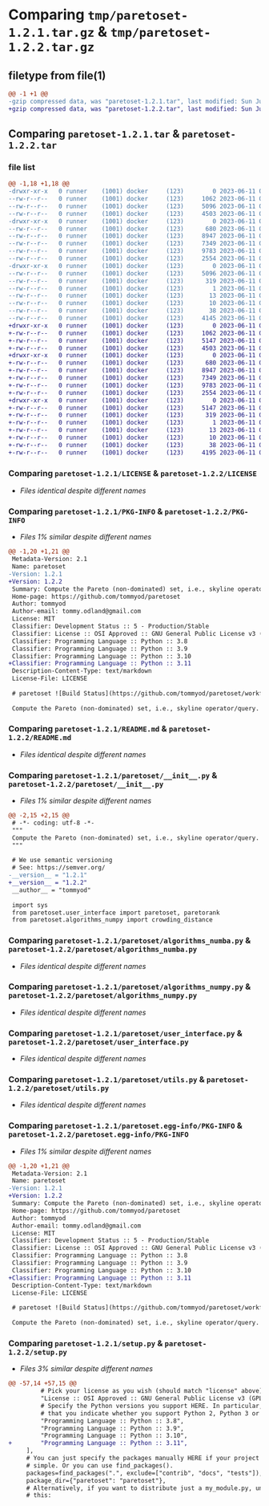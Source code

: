 # Comparing `tmp/paretoset-1.2.1.tar.gz` & `tmp/paretoset-1.2.2.tar.gz`

## filetype from file(1)

```diff
@@ -1 +1 @@
-gzip compressed data, was "paretoset-1.2.1.tar", last modified: Sun Jun 11 07:16:36 2023, max compression
+gzip compressed data, was "paretoset-1.2.2.tar", last modified: Sun Jun 11 07:27:29 2023, max compression
```

## Comparing `paretoset-1.2.1.tar` & `paretoset-1.2.2.tar`

### file list

```diff
@@ -1,18 +1,18 @@
-drwxr-xr-x   0 runner    (1001) docker     (123)        0 2023-06-11 07:16:36.721978 paretoset-1.2.1/
--rw-r--r--   0 runner    (1001) docker     (123)     1062 2023-06-11 07:15:43.000000 paretoset-1.2.1/LICENSE
--rw-r--r--   0 runner    (1001) docker     (123)     5096 2023-06-11 07:16:36.721978 paretoset-1.2.1/PKG-INFO
--rw-r--r--   0 runner    (1001) docker     (123)     4503 2023-06-11 07:15:43.000000 paretoset-1.2.1/README.md
-drwxr-xr-x   0 runner    (1001) docker     (123)        0 2023-06-11 07:16:36.721978 paretoset-1.2.1/paretoset/
--rw-r--r--   0 runner    (1001) docker     (123)      680 2023-06-11 07:15:43.000000 paretoset-1.2.1/paretoset/__init__.py
--rw-r--r--   0 runner    (1001) docker     (123)     8947 2023-06-11 07:15:43.000000 paretoset-1.2.1/paretoset/algorithms_numba.py
--rw-r--r--   0 runner    (1001) docker     (123)     7349 2023-06-11 07:15:43.000000 paretoset-1.2.1/paretoset/algorithms_numpy.py
--rw-r--r--   0 runner    (1001) docker     (123)     9783 2023-06-11 07:15:43.000000 paretoset-1.2.1/paretoset/user_interface.py
--rw-r--r--   0 runner    (1001) docker     (123)     2554 2023-06-11 07:15:43.000000 paretoset-1.2.1/paretoset/utils.py
-drwxr-xr-x   0 runner    (1001) docker     (123)        0 2023-06-11 07:16:36.721978 paretoset-1.2.1/paretoset.egg-info/
--rw-r--r--   0 runner    (1001) docker     (123)     5096 2023-06-11 07:16:36.000000 paretoset-1.2.1/paretoset.egg-info/PKG-INFO
--rw-r--r--   0 runner    (1001) docker     (123)      319 2023-06-11 07:16:36.000000 paretoset-1.2.1/paretoset.egg-info/SOURCES.txt
--rw-r--r--   0 runner    (1001) docker     (123)        1 2023-06-11 07:16:36.000000 paretoset-1.2.1/paretoset.egg-info/dependency_links.txt
--rw-r--r--   0 runner    (1001) docker     (123)       13 2023-06-11 07:16:36.000000 paretoset-1.2.1/paretoset.egg-info/requires.txt
--rw-r--r--   0 runner    (1001) docker     (123)       10 2023-06-11 07:16:36.000000 paretoset-1.2.1/paretoset.egg-info/top_level.txt
--rw-r--r--   0 runner    (1001) docker     (123)       38 2023-06-11 07:16:36.725978 paretoset-1.2.1/setup.cfg
--rw-r--r--   0 runner    (1001) docker     (123)     4145 2023-06-11 07:15:43.000000 paretoset-1.2.1/setup.py
+drwxr-xr-x   0 runner    (1001) docker     (123)        0 2023-06-11 07:27:29.207572 paretoset-1.2.2/
+-rw-r--r--   0 runner    (1001) docker     (123)     1062 2023-06-11 07:26:35.000000 paretoset-1.2.2/LICENSE
+-rw-r--r--   0 runner    (1001) docker     (123)     5147 2023-06-11 07:27:29.207572 paretoset-1.2.2/PKG-INFO
+-rw-r--r--   0 runner    (1001) docker     (123)     4503 2023-06-11 07:26:35.000000 paretoset-1.2.2/README.md
+drwxr-xr-x   0 runner    (1001) docker     (123)        0 2023-06-11 07:27:29.207572 paretoset-1.2.2/paretoset/
+-rw-r--r--   0 runner    (1001) docker     (123)      680 2023-06-11 07:26:35.000000 paretoset-1.2.2/paretoset/__init__.py
+-rw-r--r--   0 runner    (1001) docker     (123)     8947 2023-06-11 07:26:35.000000 paretoset-1.2.2/paretoset/algorithms_numba.py
+-rw-r--r--   0 runner    (1001) docker     (123)     7349 2023-06-11 07:26:35.000000 paretoset-1.2.2/paretoset/algorithms_numpy.py
+-rw-r--r--   0 runner    (1001) docker     (123)     9783 2023-06-11 07:26:35.000000 paretoset-1.2.2/paretoset/user_interface.py
+-rw-r--r--   0 runner    (1001) docker     (123)     2554 2023-06-11 07:26:35.000000 paretoset-1.2.2/paretoset/utils.py
+drwxr-xr-x   0 runner    (1001) docker     (123)        0 2023-06-11 07:27:29.207572 paretoset-1.2.2/paretoset.egg-info/
+-rw-r--r--   0 runner    (1001) docker     (123)     5147 2023-06-11 07:27:29.000000 paretoset-1.2.2/paretoset.egg-info/PKG-INFO
+-rw-r--r--   0 runner    (1001) docker     (123)      319 2023-06-11 07:27:29.000000 paretoset-1.2.2/paretoset.egg-info/SOURCES.txt
+-rw-r--r--   0 runner    (1001) docker     (123)        1 2023-06-11 07:27:29.000000 paretoset-1.2.2/paretoset.egg-info/dependency_links.txt
+-rw-r--r--   0 runner    (1001) docker     (123)       13 2023-06-11 07:27:29.000000 paretoset-1.2.2/paretoset.egg-info/requires.txt
+-rw-r--r--   0 runner    (1001) docker     (123)       10 2023-06-11 07:27:29.000000 paretoset-1.2.2/paretoset.egg-info/top_level.txt
+-rw-r--r--   0 runner    (1001) docker     (123)       38 2023-06-11 07:27:29.207572 paretoset-1.2.2/setup.cfg
+-rw-r--r--   0 runner    (1001) docker     (123)     4195 2023-06-11 07:26:35.000000 paretoset-1.2.2/setup.py
```

### Comparing `paretoset-1.2.1/LICENSE` & `paretoset-1.2.2/LICENSE`

 * *Files identical despite different names*

### Comparing `paretoset-1.2.1/PKG-INFO` & `paretoset-1.2.2/PKG-INFO`

 * *Files 1% similar despite different names*

```diff
@@ -1,20 +1,21 @@
 Metadata-Version: 2.1
 Name: paretoset
-Version: 1.2.1
+Version: 1.2.2
 Summary: Compute the Pareto (non-dominated) set, i.e., skyline operator/query.
 Home-page: https://github.com/tommyod/paretoset
 Author: tommyod
 Author-email: tommy.odland@gmail.com
 License: MIT
 Classifier: Development Status :: 5 - Production/Stable
 Classifier: License :: OSI Approved :: GNU General Public License v3 (GPLv3)
 Classifier: Programming Language :: Python :: 3.8
 Classifier: Programming Language :: Python :: 3.9
 Classifier: Programming Language :: Python :: 3.10
+Classifier: Programming Language :: Python :: 3.11
 Description-Content-Type: text/markdown
 License-File: LICENSE
 
 # paretoset ![Build Status](https://github.com/tommyod/paretoset/workflows/Python%20CI/badge.svg?branch=master) [![](https://badge.fury.io/py/paretoset.svg)](https://pypi.org/project/paretoset/) [![](https://pepy.tech/badge/paretoset)](https://pepy.tech/project/paretoset) [![](https://img.shields.io/badge/code%20style-black-000000.svg)](https://github.com/ambv/black)
 
 Compute the Pareto (non-dominated) set, i.e., skyline operator/query.
```

### Comparing `paretoset-1.2.1/README.md` & `paretoset-1.2.2/README.md`

 * *Files identical despite different names*

### Comparing `paretoset-1.2.1/paretoset/__init__.py` & `paretoset-1.2.2/paretoset/__init__.py`

 * *Files 1% similar despite different names*

```diff
@@ -2,15 +2,15 @@
 # -*- coding: utf-8 -*-
 """
 Compute the Pareto (non-dominated) set, i.e., skyline operator/query.
 """
 
 # We use semantic versioning
 # See: https://semver.org/
-__version__ = "1.2.1"
+__version__ = "1.2.2"
 __author__ = "tommyod"
 
 import sys
 from paretoset.user_interface import paretoset, paretorank
 from paretoset.algorithms_numpy import crowding_distance
```

### Comparing `paretoset-1.2.1/paretoset/algorithms_numba.py` & `paretoset-1.2.2/paretoset/algorithms_numba.py`

 * *Files identical despite different names*

### Comparing `paretoset-1.2.1/paretoset/algorithms_numpy.py` & `paretoset-1.2.2/paretoset/algorithms_numpy.py`

 * *Files identical despite different names*

### Comparing `paretoset-1.2.1/paretoset/user_interface.py` & `paretoset-1.2.2/paretoset/user_interface.py`

 * *Files identical despite different names*

### Comparing `paretoset-1.2.1/paretoset/utils.py` & `paretoset-1.2.2/paretoset/utils.py`

 * *Files identical despite different names*

### Comparing `paretoset-1.2.1/paretoset.egg-info/PKG-INFO` & `paretoset-1.2.2/paretoset.egg-info/PKG-INFO`

 * *Files 1% similar despite different names*

```diff
@@ -1,20 +1,21 @@
 Metadata-Version: 2.1
 Name: paretoset
-Version: 1.2.1
+Version: 1.2.2
 Summary: Compute the Pareto (non-dominated) set, i.e., skyline operator/query.
 Home-page: https://github.com/tommyod/paretoset
 Author: tommyod
 Author-email: tommy.odland@gmail.com
 License: MIT
 Classifier: Development Status :: 5 - Production/Stable
 Classifier: License :: OSI Approved :: GNU General Public License v3 (GPLv3)
 Classifier: Programming Language :: Python :: 3.8
 Classifier: Programming Language :: Python :: 3.9
 Classifier: Programming Language :: Python :: 3.10
+Classifier: Programming Language :: Python :: 3.11
 Description-Content-Type: text/markdown
 License-File: LICENSE
 
 # paretoset ![Build Status](https://github.com/tommyod/paretoset/workflows/Python%20CI/badge.svg?branch=master) [![](https://badge.fury.io/py/paretoset.svg)](https://pypi.org/project/paretoset/) [![](https://pepy.tech/badge/paretoset)](https://pepy.tech/project/paretoset) [![](https://img.shields.io/badge/code%20style-black-000000.svg)](https://github.com/ambv/black)
 
 Compute the Pareto (non-dominated) set, i.e., skyline operator/query.
```

### Comparing `paretoset-1.2.1/setup.py` & `paretoset-1.2.2/setup.py`

 * *Files 3% similar despite different names*

```diff
@@ -57,14 +57,15 @@
         # Pick your license as you wish (should match "license" above)
         "License :: OSI Approved :: GNU General Public License v3 (GPLv3)",
         # Specify the Python versions you support HERE. In particular, ensure
         # that you indicate whether you support Python 2, Python 3 or both.
         "Programming Language :: Python :: 3.8",
         "Programming Language :: Python :: 3.9",
         "Programming Language :: Python :: 3.10",
+        "Programming Language :: Python :: 3.11",
     ],
     # You can just specify the packages manually HERE if your project is
     # simple. Or you can use find_packages().
     packages=find_packages(".", exclude=["contrib", "docs", "tests"]),
     package_dir={"paretoset": "paretoset"},
     # Alternatively, if you want to distribute just a my_module.py, uncomment
     # this:
```

